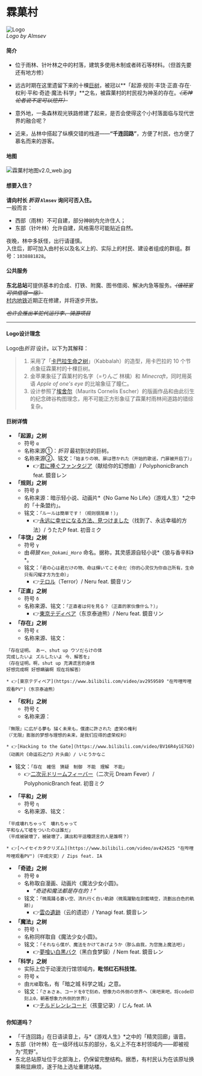 # 霖菓村

![Logo](../../assets/images/realms/lingo-Logo.jpg)  
*Logo by Almsev*

#### 简介

-   位于雨林、针叶林之中的村落，建筑多使用木制或者砖石等材料。（但首先要还有地方修）
-   远古时期在这里遗留下来的十棵[巨树](#巨树详情)，被冠以**「起源·规则·丰饶·正直·存在·权利·平和·奇迹·魔法·科学」**之名，被霖菓村的村民视为神圣的存在。*~~（无神论者说不定可以挖开）~~*
-   意外地，一条森林观光铁路修建了起来，是否会使得这个小村落面临与现代世界的融合呢？


-   近来，丛林中搭起了纵横交错的栈道——**“千连回路”**，方便了村民，也方便了慕名而来的游客。

#### 地图
![霖菓村地图v2.0_web.jpg](../../assets/images/realms/lingo-map-v2-web.jpg)


#### 想要入住？

**请向村长 *折羽*  `Almsev`  询问可否入住。**  
一般而言：

-   西部（雨林）不可自建，部分神树内允许住人；
-   东部（针叶林）允许自建，风格需尽可能贴近自然。

夜晚，林中多妖怪，出行请谨慎。  
入住后，即可加入由村长以及名义上的、实际上的村民、建设者组成的群组。群号：`1038881828`。

#### 公共服务

**东北总站**可提供基本的合成、打铁、附魔、图书借阅、解决内急等服务。*~~（值班室可供借宿一宿）~~*  
[村内地铁](https://bbs.nyaa.cat/d/1516 "好耶是新坑/ 霖菓村地铁完成计划")近期正在修建，并将逐步开放。

*~~也许会推出羊驼代运行李、骑游项目~~*

----------

#### Logo设计理念
Logo由*折羽* 设计。以下为其解释：

> 1. 采用了「[卡巴拉生命之树](https://www.baike.com/wikiid/181774958345926535)」（Kabbalah）的造型，用卡巴拉的 10 个节点象征霖菓村的十棵巨树。
> 1. 金苹果象征了霖菓村的名字（=りんご 林檎）和 *Minecraft*，同时用英语 *Apple of one's eye* 的比喻象征了瞳仁。
> 1. 设计参照了[埃舍尔](https://www.baike.com/wikiid/946091018484408666)（Maurits Cornelis Escher）的版画作品和由此衍生的纪念碑谷构图理念，用不可能正方形象征了霖菓村雨林间道路的错综复杂。

#### 巨树详情

- **「起源」之树**
  + 符号 `α`
  + 名称来源①：*折羽* 最初到访的巨树。
  + 名称来源②、铭文：`「始まりの唄、扉は啓かれた（开始的歌谣，门扉被开启了）」`
    * 👉[君に捧ぐファンタジア](https://www.bilibili.com/video/av33422765 "在哔哩哔哩观看PV")（献给你的幻想曲）/ PolyphonicBranch feat. 鏡音レン
- **「规则」之树**
  + 符号 `β`
  + 名称来源：暗示轻小说、动画片*《No Game No Life》（游戏人生）*之中的「十条盟约」。
  + 铭文：`「ルールは簡単です！（规则很简单！）」`
    * 👉[永远に幸せになる方法、見つけました](https://www.bilibili.com/video/av345458 "在哔哩哔哩观看PV")（找到了、永远幸福的方法）/ うたたP feat. 初音ミク
- **「丰饶」之树**
  + 符号 `γ`
  + 由*萌狼 `Ken_Ookami_Horo`* 命名。据称，其灵感源自轻小说*《狼与香辛料》*。
  + 铭文：`「君の心は君だけの物、命は輝いてこそ命だ（你的心灵仅为你自己所有，生命只有闪耀才方为生命）」`
    * 👉[テロル](https://www.bilibili.com/video/av1168990 "在哔哩哔哩观看PV")（Terror）/ Neru feat. 鏡音リン
- **「正直」之树**
  + 符号 `δ`
  + 名称来源、铭文：`「正直者は何を見る？（正直的家伙像什么？）」`
    * 👉[東京テディベア](https://www.bilibili.com/video/av2959589 "在哔哩哔哩观看PV")（东京泰迪熊）/ Neru feat. 鏡音リン
- **「存在」之树**
  + 符号 `ε`
  + 名称来源、铭文：  
```
「存在证明。 あー、shut up ウソだらけの体
完成したいよ ズルしたいよ 今、解答を」
（存在证明。啊，shut up 充满谎言的身体
好想完成啊 好想瞒骗啊 现在将解答）
```  
    * 👉[東京テディベア](https://www.bilibili.com/video/av2959589 "在哔哩哔哩观看PV")（东京泰迪熊）
- **「权利」之树**
  + 符号 `ζ`
  + 名称来源：  
```
『無限』に広がる夢も 描く未来も，僕達に許された 虚栄の権利
（『无限』膨胀的梦想与理想的未来，是我们应得的虚荣权利）
```  
    * 👉[Hacking to the Gate](https://www.bilibili.com/video/BV16R4y1E7GD)（动画片《命运石之门》片头曲）/ いとうかなこ
  + 铭文：`「存在　確信　猜疑　制御　不能　理解　不能」`
    * 👉[二次元ドリームフィーバー](https://www.bilibili.com/video/av216293 "在哔哩哔哩观看PV")（二次元 Dream Fever）/ PolyphonicBranch feat. 初音ミク
- **「平和」之树**
  + 符号 `η`
  + 名称来源、铭文：  
```
「平成壊れちゃって　壊れちゃって
平和なんて嘘をついたのは誰だ」
（平成被破壞了，被破壞了，講出和平這種謊言的人是誰啊？）
```  
    * 👉[ヘイセイカタクリズム](https://www.bilibili.com/video/av424525 "在哔哩哔哩观看PV")（平成灾变）/ Zips feat. IA
- **「奇迹」之树**
  + 符号 `θ`
  + 名称取自漫画、动画片《魔法少女小圆》。
    * *“奇迹和魔法都是存在的！”*
  + 铭文：`「微風踊る蒼い空、流れ行く白い軌跡（微風躍動在尉藍晴空，流劃出白色的軌跡）」`
    * 👉[雲の遺跡](https://www.bilibili.com/video/av85411001 "在哔哩哔哩观看PV")（云的遗迹）/ Yanagi feat. 鏡音レン
- **「魔法」之树**
  + 符号 `ι`
  + 名称同样取自《魔法少女小圆》。
  + 铭文：`「それなら僕が、魔法をかけてあげようか（那么由我，为您施上魔法吧）」`
    * 👉[夢喰い白黒バク](https://www.bilibili.com/video/av10436176 "在哔哩哔哩观看PV")（黑白食梦貘）/ Nem feat. 鏡音レン
- **「科学」之树**
  + 实际上位于动漫流行馆领域内，**毗邻红石科技馆**。
  + 符号 `κ`
  + 由`光棱`取名，有「暗之城 科学之城」之意。
  + 铭文：`「さぁさぁ、コードを0で刻め，想像力の外侧の世界へ（来吧来吧，将code印刻上0，朝著想象力外侧的世界）」`
    * 👉[チルドレンレコード](https://www.bilibili.com/video/av2869230 "在哔哩哔哩观看PV")（孩童记录）/ じん feat. IA


#### 你知道吗？

- 「千连回路」在日语读音上，与*《游戏人生》*之中的「精灵回廊」谐音。
-   东部（针叶林）在一级环线以东的部分，名义上不在本村领域内——即被视为“荒野”。
- 东北总站原址位于北部海上，仍保留完整结构。据悉，有村民认为在该原址换乘稍显麻烦，遂于陆上选址重建站楼。
